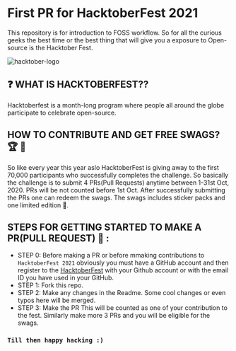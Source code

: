 # First PR for HacktoberFest 2021
This repository is for introduction to FOSS workflow. So for all the curious geeks the best time or the best thing that will give you a exposure to Open-source is the Hacktober Fest.


![hacktober-logo](https://res.cloudinary.com/practicaldev/image/fetch/s--Gg3AHVhQ--/c_imagga_scale,f_auto,fl_progressive,h_420,q_auto,w_1000/https://dev-to-uploads.s3.amazonaws.com/uploads/articles/of9b6i02ifmdq5zlbmkz.jpg)
##  :question: WHAT IS HACKTOBERFEST??
Hacktoberfest is a month-long program where people all around the globe participate to celebrate open-source.

## HOW TO CONTRIBUTE AND GET FREE SWAGS? :trophy: :shirt:
So like every year this year aslo HacktoberFest is giving away to the first 70,000 participants who successfully completes the challenge. So basically the challenge is to submit 4 PRs(Pull Requests) anytime between 1-31st Oct, 2020. PRs will be not counted before 1st Oct. After successfully submitting the PRs one can redeem the swags. The swags includes sticker packs and one limited edition :shirt:.

## STEPS FOR GETTING STARTED TO MAKE A PR(PULL REQUEST) :rocket: :
* STEP 0: Before making a PR or before mmaking contributions to ```HacktoberFest 2021``` obviously you must have a GitHub account and then register to the [HacktoberFest](https://hacktoberfest.digitalocean.com/) with your Github account or with the email ID you have used in your GitHub.
* STEP 1: Fork this repo.
* STEP 2: Make any changes in the Readme. Some cool changes or even typos here will be merged.
* STEP 3: Make the PR
This will be counted as one of your contribution to the fest.
Similarly make more 3 PRs and you will be eligible for the swags.

### ```Till then happy hacking :)```
